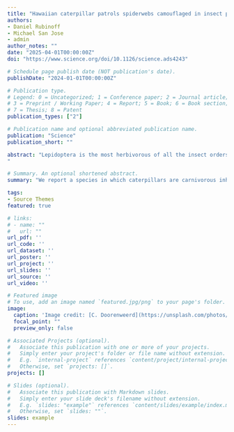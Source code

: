 ```yaml
---
title: "Hawaiian caterpillar patrols spiderwebs camouflaged in insect prey’s body parts"
authors:
- Daniel Rubinoff
- Michael San Jose
- admin
author_notes: ""
date: "2025-04-01T00:00:00Z"
doi: "https://www.science.org/doi/10.1126/science.ads4243"

# Schedule page publish date (NOT publication's date).
publishDate: "2024-01-01T00:00:00Z"

# Publication type.
# Legend: 0 = Uncategorized; 1 = Conference paper; 2 = Journal article;
# 3 = Preprint / Working Paper; 4 = Report; 5 = Book; 6 = Book section;
# 7 = Thesis; 8 = Patent
publication_types: ["2"]

# Publication name and optional abbreviated publication name.
publication: "Science"
publication_short: ""

abstract: "Lepidoptera is the most herbivorous of all the insect orders, with predatory caterpillars globally comprising less than 0.13% of the nearly 200,000 moth and butterfly species. Here, we report a species in which caterpillars are carnivorous inhabitants of spider’s webs, feeding on the arthropods that they find there. This Hawaiian lineage also boasts an unprecedented and macabre practice of decorating its portable larval home with the body parts of the spider prey it harvests from the web where it resides. Phylogenomic data suggest that the origin of this unique spider cohabitant is at least six million years old, more than one million years older than Hawaii’s current high islands. After decades of searching, only one species has been discovered, and it is restricted to 15 square kilometers of a single mountain range on the island of Oʻahu, meaning that other members of the lineage have disappeared from older islands. Conservation action to save this globally unique lineage is imperative and overdue.
"

# Summary. An optional shortened abstract.
summary: "We report a species in which caterpillars are carnivorous inhabitants of spider’s webs, feeding on the arthropods that they find there."

tags:
- Source Themes
featured: true

# links:
# - name: ""
#   url: ""
url_pdf: ''
url_code: ''
url_dataset: ''
url_poster: ''
url_project: ''
url_slides: ''
url_source: ''
url_video: ''

# Featured image
# To use, add an image named `featured.jpg/png` to your page's folder. 
image:
  caption: 'Image credit: [C. Doorenweerd](https://unsplash.com/photos/jdD8gXaTZsc)'
  focal_point: ""
  preview_only: false

# Associated Projects (optional).
#   Associate this publication with one or more of your projects.
#   Simply enter your project's folder or file name without extension.
#   E.g. `internal-project` references `content/project/internal-project/index.md`.
#   Otherwise, set `projects: []`.
projects: []

# Slides (optional).
#   Associate this publication with Markdown slides.
#   Simply enter your slide deck's filename without extension.
#   E.g. `slides: "example"` references `content/slides/example/index.md`.
#   Otherwise, set `slides: ""`.
slides: example
---
```

